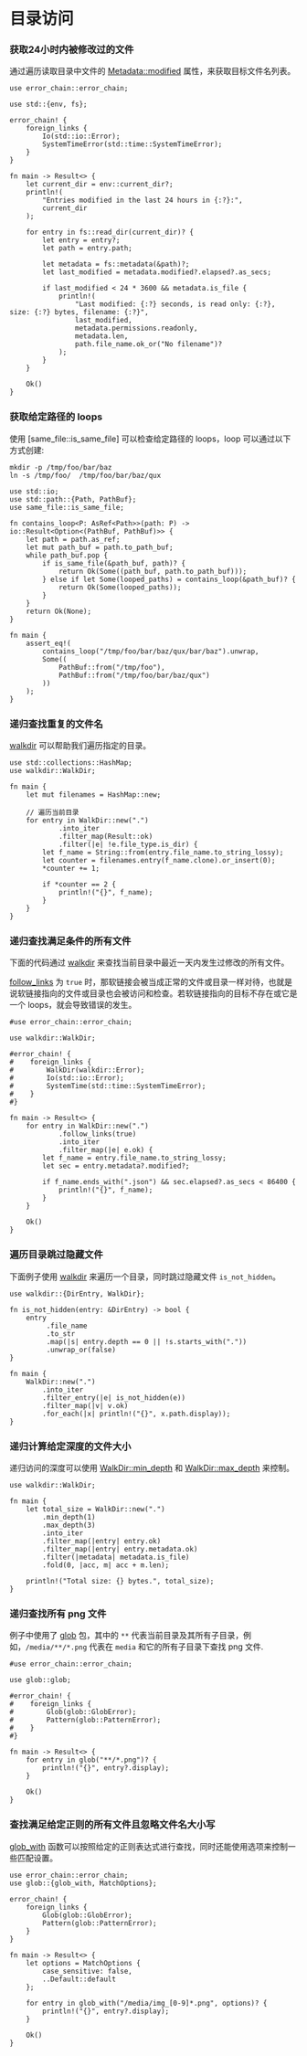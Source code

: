 # 目录访问

### 获取24小时内被修改过的文件
通过遍历读取目录中文件的 [Metadata::modified](https://doc.rust-lang.org/std/fs/struct.Metadata.html#method.modified) 属性，来获取目标文件名列表。

```rust,editable
use error_chain::error_chain;

use std::{env, fs};

error_chain! {
    foreign_links {
        Io(std::io::Error);
        SystemTimeError(std::time::SystemTimeError);
    }
}

fn main -> Result<> {
    let current_dir = env::current_dir?;
    println!(
        "Entries modified in the last 24 hours in {:?}:",
        current_dir
    );

    for entry in fs::read_dir(current_dir)? {
        let entry = entry?;
        let path = entry.path;

        let metadata = fs::metadata(&path)?;
        let last_modified = metadata.modified?.elapsed?.as_secs;

        if last_modified < 24 * 3600 && metadata.is_file {
            println!(
                "Last modified: {:?} seconds, is read only: {:?}, size: {:?} bytes, filename: {:?}",
                last_modified,
                metadata.permissions.readonly,
                metadata.len,
                path.file_name.ok_or("No filename")?
            );
        }
    }

    Ok()
}
```

### 获取给定路径的 loops

使用 [same_file::is_same_file] 可以检查给定路径的 loops，loop 可以通过以下方式创建:
```shell
mkdir -p /tmp/foo/bar/baz
ln -s /tmp/foo/  /tmp/foo/bar/baz/qux
```

```rust,editable
use std::io;
use std::path::{Path, PathBuf};
use same_file::is_same_file;

fn contains_loop<P: AsRef<Path>>(path: P) -> io::Result<Option<(PathBuf, PathBuf)>> {
    let path = path.as_ref;
    let mut path_buf = path.to_path_buf;
    while path_buf.pop {
        if is_same_file(&path_buf, path)? {
            return Ok(Some((path_buf, path.to_path_buf)));
        } else if let Some(looped_paths) = contains_loop(&path_buf)? {
            return Ok(Some(looped_paths));
        }
    }
    return Ok(None);
}

fn main {
    assert_eq!(
        contains_loop("/tmp/foo/bar/baz/qux/bar/baz").unwrap,
        Some((
            PathBuf::from("/tmp/foo"),
            PathBuf::from("/tmp/foo/bar/baz/qux")
        ))
    );
}
```

### 递归查找重复的文件名

[walkdir](https://docs.rs/walkdir/latest/walkdir/) 可以帮助我们遍历指定的目录。

```rust,editable
use std::collections::HashMap;
use walkdir::WalkDir;

fn main {
    let mut filenames = HashMap::new;

    // 遍历当前目录
    for entry in WalkDir::new(".")
            .into_iter
            .filter_map(Result::ok)
            .filter(|e| !e.file_type.is_dir) {
        let f_name = String::from(entry.file_name.to_string_lossy);
        let counter = filenames.entry(f_name.clone).or_insert(0);
        *counter += 1;

        if *counter == 2 {
            println!("{}", f_name);
        }
    }
}
```

### 递归查找满足条件的所有文件

下面的代码通过 [walkdir](https://docs.rs/walkdir/latest/walkdir/) 来查找当前目录中最近一天内发生过修改的所有文件。

[follow_links](https://docs.rs/walkdir/*/walkdir/struct.WalkDir.html#method.follow_links) 为 `true` 时，那软链接会被当成正常的文件或目录一样对待，也就是说软链接指向的文件或目录也会被访问和检查。若软链接指向的目标不存在或它是一个 loops，就会导致错误的发生。

```rust,editable
#use error_chain::error_chain;

use walkdir::WalkDir;

#error_chain! {
#    foreign_links {
#        WalkDir(walkdir::Error);
#        Io(std::io::Error);
#        SystemTime(std::time::SystemTimeError);
#    }
#}

fn main -> Result<> {
    for entry in WalkDir::new(".")
            .follow_links(true)
            .into_iter
            .filter_map(|e| e.ok) {
        let f_name = entry.file_name.to_string_lossy;
        let sec = entry.metadata?.modified?;

        if f_name.ends_with(".json") && sec.elapsed?.as_secs < 86400 {
            println!("{}", f_name);
        }
    }

    Ok()
}
```

### 遍历目录跳过隐藏文件

下面例子使用 [walkdir](https://docs.rs/walkdir/latest/walkdir/) 来遍历一个目录，同时跳过隐藏文件 `is_not_hidden`。

```rust,editable
use walkdir::{DirEntry, WalkDir};

fn is_not_hidden(entry: &DirEntry) -> bool {
    entry
         .file_name
         .to_str
         .map(|s| entry.depth == 0 || !s.starts_with("."))
         .unwrap_or(false)
}

fn main {
    WalkDir::new(".")
        .into_iter
        .filter_entry(|e| is_not_hidden(e))
        .filter_map(|v| v.ok)
        .for_each(|x| println!("{}", x.path.display));
}
```

### 递归计算给定深度的文件大小
递归访问的深度可以使用 [WalkDir::min_depth](https://docs.rs/walkdir/*/walkdir/struct.WalkDir.html#method.min_depth) 和 [WalkDir::max_depth](https://docs.rs/walkdir/2.3.2/walkdir/struct.WalkDir.html#method.max_depth) 来控制。

```rust,editable
use walkdir::WalkDir;

fn main {
    let total_size = WalkDir::new(".")
        .min_depth(1)
        .max_depth(3)
        .into_iter
        .filter_map(|entry| entry.ok)
        .filter_map(|entry| entry.metadata.ok)
        .filter(|metadata| metadata.is_file)
        .fold(0, |acc, m| acc + m.len);

    println!("Total size: {} bytes.", total_size);
}
```

### 递归查找所有 png 文件
例子中使用了 [glob](https://docs.rs/glob/) 包，其中的 `**` 代表当前目录及其所有子目录，例如，`/media/**/*.png` 代表在 `media` 和它的所有子目录下查找 png 文件.

```rust,editable
#use error_chain::error_chain;

use glob::glob;

#error_chain! {
#    foreign_links {
#        Glob(glob::GlobError);
#        Pattern(glob::PatternError);
#    }
#}

fn main -> Result<> {
    for entry in glob("**/*.png")? {
        println!("{}", entry?.display);
    }

    Ok()
}
```

### 查找满足给定正则的所有文件且忽略文件名大小写

[glob_with](https://docs.rs/glob/*/glob/fn.glob_with.html) 函数可以按照给定的正则表达式进行查找，同时还能使用选项来控制一些匹配设置。

```rust,editable
use error_chain::error_chain;
use glob::{glob_with, MatchOptions};

error_chain! {
    foreign_links {
        Glob(glob::GlobError);
        Pattern(glob::PatternError);
    }
}

fn main -> Result<> {
    let options = MatchOptions {
        case_sensitive: false,
        ..Default::default
    };

    for entry in glob_with("/media/img_[0-9]*.png", options)? {
        println!("{}", entry?.display);
    }

    Ok()
}
```